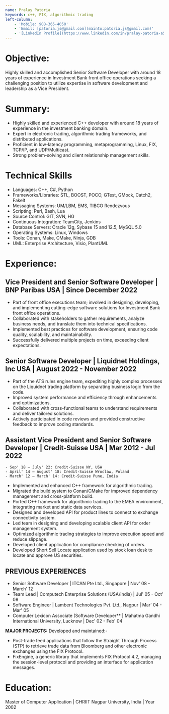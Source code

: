 ```yaml
---
name: Pralay Patoria
keywords: c++, FIX, algorithmic trading
left-column:
    - 'Mobile: 908-365-4050'
    - 'Email: [patoria.js@gmail.com](mainto:patoria.js@gmail.com)'
    - '[LinkedIn Profile](https://www.linkedin.com/in/pralay-patoria-a5966a31)'
---
```


# Objective:
Highly skilled and accomplished Senior Software Developer with around 18 years
of experience in Investment Bank front office operations seeking a challenging
position to utilize expertise in software development and leadership as a Vice
President.

# Summary:
- Highly skilled and experienced C++ developer with around 18 years of
  experience in the investment banking domain.
- Expert in electronic trading, algorithmic trading frameworks, and distributed
  applications.
- Proficient in low-latency programming, metaprogramming, Linux, FIX, TCP/IP,
  and UDP/Multicast.
- Strong problem-solving and client relationship management skills.

# Technical Skills
- Languages: C++, C#, Python
- Frameworks/Libraries: STL, BOOST, POCO, GTest, GMock, Catch2, FakeIt
- Messaging Systems: UM/LBM, EMS, TIBCO Rendezvous
- Scripting: Perl, Bash, Lua
- Source Control: GIT, SVN, HG
- Continuous Integration: TeamCity, Jenkins
- Database Servers: Oracle 12g, Sybase 15 and 12.5, MySQL 5.0
- Operating Systems: Linux, Windows
- Tools: Conan, Make, CMake, Ninja, GDB
- UML: Enterprise Architecture, Visio, PlantUML

# Experience:
## Vice President and Senior Software Developer | BNP Paribas USA | Since December 2022
- Part of front office executions team; involved in designing, developing, and
  implementing cutting-edge software solutions for Investment Bank front office
  operations.
- Collaborated with stakeholders to gather requirements, analyze business needs,
  and translate them into technical specifications.
- Implemented best practices for software development, ensuring code quality,
  scalability, and maintainability.
- Successfully delivered multiple projects on time, exceeding client
  expectations.

## Senior Software Developer | Liquidnet Holdings, Inc USA | August 2022 - November 2022
- Part of the ATS rules engine team, expediting highly complex processes on the
  Liquidnet trading platform by separating business logic from the code.
- Improved system performance and efficiency through enhancements and
  optimizations.
- Collaborated with cross-functional teams to understand requirements and
  deliver tailored solutions.
- Actively participated in code reviews and provided constructive feedback to
  improve coding standards.

## Assistant Vice President and Senior Software Developer | Credit-Suisse USA | Mar 2012 - Jul 2022
    - Sep' 18 – July' 22: Credit-Suisse NY, USA
    - April' 14 – August' 18: Credit-Suisse Wroclaw, Poland
    - March' 12 – March' 14: Credit-Suisse Pune, India
- Implemented and enhanced C++ framework for algorithmic trading.
- Migrated the build system to Conan/CMake for improved dependency management
  and cross-platform build.
- Ported C++ framework for algorithmic trading to the EMEA environment,
  integrating market and static data services.
- Designed and developed API for product lines to connect to exchange
  connectivity system.
- Led team in designing and developing scalable client API for order management
  system.
- Optimized algorithmic trading strategies to improve execution speed and reduce
  slippage.
- Developed client application for compliance checking of orders.
- Developed Short Sell Locate application used by stock loan desk to locate and
  approve US securities.

## PREVIOUS EXPERIENCES
- Senior Software Developer | ITCAN Pte Ltd., Singapore | Nov' 08 - March' 12
- Team Lead | Computech Enterprise Solutions (USA/India) | Jul' 05 - Oct' 08
- Software Engineer | Lambent Technologies Pvt. Ltd., Nagpur | Mar' 04 - Mar' 05
- Computer Lexicon Associate (Software Developer** | Mahatma Gandhi
  International University, Lucknow | Dec' 02 - Feb' 04

**MAJOR PROJECTS:** Developed and maintained:-

  - Post-trade feed applications that follow the Straight Through Process (STP)
    to retrieve trade data from Bloomberg and other electronic exchanges using
    the FIX Protocol.
  - FixEngine, a generic library that implements FIX Protocol 4.2, managing the
    session-level protocol and providing an interface for application messages.

# Education:
Master of Computer Application | GHRIIT Nagpur University, India | Year 2002
